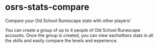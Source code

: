 # osrs-stats-compare
Compare your Old School Runescape stats with other players!

You can create a group of up to 4 people of Old School Runescape accounts. Once the group is created, you can view eachothers stats in all the skills and easily compare the levels and experience.
